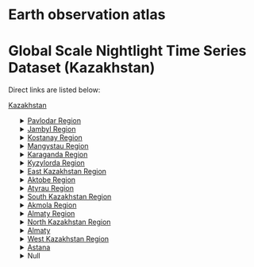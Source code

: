 # Earth observation atlas
 # Global Scale Nightlight Time Series Dataset (Kazakhstan)
Direct links are listed below:

<a href="https://eoatlas-nightlight.s3.amazonaws.com/eoatlas-monthly-nightlight-00089.csv">Kazakhstan</a>
<ul>
<details>
<summary><a href="https://eoatlas-nightlight.s3.amazonaws.com/eoatlas-monthly-nightlight-01535.csv">Pavlodar Region</a></summary>
<ul>
<ol>
<li><a href="https://eoatlas-nightlight.s3.amazonaws.com/eoatlas-monthly-nightlight-27643.csv">Aksuskiy</a></li><li><a href="https://eoatlas-nightlight.s3.amazonaws.com/eoatlas-monthly-nightlight-27644.csv">Aktogayskiy</a></li><li><a href="https://eoatlas-nightlight.s3.amazonaws.com/eoatlas-monthly-nightlight-27645.csv">Bayanaul`skiy</a></li><li><a href="https://eoatlas-nightlight.s3.amazonaws.com/eoatlas-monthly-nightlight-27646.csv">Ekibastuz</a></li><li><a href="https://eoatlas-nightlight.s3.amazonaws.com/eoatlas-monthly-nightlight-27647.csv">Irtyshskiy</a></li><li><a href="https://eoatlas-nightlight.s3.amazonaws.com/eoatlas-monthly-nightlight-27648.csv">Kachirskiy</a></li><li><a href="https://eoatlas-nightlight.s3.amazonaws.com/eoatlas-monthly-nightlight-27649.csv">Lebyazhinskiy</a></li><li><a href="https://eoatlas-nightlight.s3.amazonaws.com/eoatlas-monthly-nightlight-27650.csv">Mayskiy</a></li><li><a href="https://eoatlas-nightlight.s3.amazonaws.com/eoatlas-monthly-nightlight-27651.csv">Pavlodarskiy</a></li><li><a href="https://eoatlas-nightlight.s3.amazonaws.com/eoatlas-monthly-nightlight-27652.csv">Sherbaktinskiy</a></li><li><a href="https://eoatlas-nightlight.s3.amazonaws.com/eoatlas-monthly-nightlight-27653.csv">Uspenskiy</a></li><li><a href="https://eoatlas-nightlight.s3.amazonaws.com/eoatlas-monthly-nightlight-27654.csv">Zhelezinskiy</a></li></ul>
</ol>
</details>
<details>
<summary><a href="https://eoatlas-nightlight.s3.amazonaws.com/eoatlas-monthly-nightlight-01536.csv">Jambyl Region</a></summary>
<ul>
<ol>
<li><a href="https://eoatlas-nightlight.s3.amazonaws.com/eoatlas-monthly-nightlight-27715.csv">Bayzakskiy</a></li><li><a href="https://eoatlas-nightlight.s3.amazonaws.com/eoatlas-monthly-nightlight-27716.csv">Kordayskiy</a></li><li><a href="https://eoatlas-nightlight.s3.amazonaws.com/eoatlas-monthly-nightlight-27717.csv">Lugovskoy</a></li><li><a href="https://eoatlas-nightlight.s3.amazonaws.com/eoatlas-monthly-nightlight-27718.csv">Merkenskiy</a></li><li><a href="https://eoatlas-nightlight.s3.amazonaws.com/eoatlas-monthly-nightlight-27719.csv">Moyynkumskiy</a></li><li><a href="https://eoatlas-nightlight.s3.amazonaws.com/eoatlas-monthly-nightlight-27720.csv">Sarysuskiy</a></li><li><a href="https://eoatlas-nightlight.s3.amazonaws.com/eoatlas-monthly-nightlight-27721.csv">Shuskiy</a></li><li><a href="https://eoatlas-nightlight.s3.amazonaws.com/eoatlas-monthly-nightlight-27722.csv">Talasskiy</a></li><li><a href="https://eoatlas-nightlight.s3.amazonaws.com/eoatlas-monthly-nightlight-27723.csv">Zhamb.</a></li><li><a href="https://eoatlas-nightlight.s3.amazonaws.com/eoatlas-monthly-nightlight-27724.csv">Zhambylskiy</a></li><li><a href="https://eoatlas-nightlight.s3.amazonaws.com/eoatlas-monthly-nightlight-27725.csv">Zhualy</a></li><li><a href="https://eoatlas-nightlight.s3.amazonaws.com/eoatlas-monthly-nightlight-27726.csv">Zhualynskiy</a></li></ul>
</ol>
</details>
<details>
<summary><a href="https://eoatlas-nightlight.s3.amazonaws.com/eoatlas-monthly-nightlight-01537.csv">Kostanay Region</a></summary>
<ul>
<ol>
<li><a href="https://eoatlas-nightlight.s3.amazonaws.com/eoatlas-monthly-nightlight-27664.csv">Altynsarinskiy</a></li><li><a href="https://eoatlas-nightlight.s3.amazonaws.com/eoatlas-monthly-nightlight-27665.csv">Amangel`dinskiy</a></li><li><a href="https://eoatlas-nightlight.s3.amazonaws.com/eoatlas-monthly-nightlight-27666.csv">Arkalyk</a></li><li><a href="https://eoatlas-nightlight.s3.amazonaws.com/eoatlas-monthly-nightlight-27667.csv">Auliekol`skiy</a></li><li><a href="https://eoatlas-nightlight.s3.amazonaws.com/eoatlas-monthly-nightlight-27668.csv">Denisovskiy</a></li><li><a href="https://eoatlas-nightlight.s3.amazonaws.com/eoatlas-monthly-nightlight-27669.csv">Dzhangil`dinskiy</a></li><li><a href="https://eoatlas-nightlight.s3.amazonaws.com/eoatlas-monthly-nightlight-27670.csv">Fyodorovskiy</a></li><li><a href="https://eoatlas-nightlight.s3.amazonaws.com/eoatlas-monthly-nightlight-27671.csv">Kamystinskiy</a></li><li><a href="https://eoatlas-nightlight.s3.amazonaws.com/eoatlas-monthly-nightlight-27672.csv">Karabalykskiy</a></li><li><a href="https://eoatlas-nightlight.s3.amazonaws.com/eoatlas-monthly-nightlight-27673.csv">Karasuskiy</a></li><li><a href="https://eoatlas-nightlight.s3.amazonaws.com/eoatlas-monthly-nightlight-27674.csv">Mendykarinskiy</a></li><li><a href="https://eoatlas-nightlight.s3.amazonaws.com/eoatlas-monthly-nightlight-27675.csv">Naurzumskiy</a></li><li><a href="https://eoatlas-nightlight.s3.amazonaws.com/eoatlas-monthly-nightlight-27676.csv">Qostanay</a></li><li><a href="https://eoatlas-nightlight.s3.amazonaws.com/eoatlas-monthly-nightlight-27677.csv">Sarykol`skiy</a></li><li><a href="https://eoatlas-nightlight.s3.amazonaws.com/eoatlas-monthly-nightlight-27678.csv">Taranovskiy</a></li><li><a href="https://eoatlas-nightlight.s3.amazonaws.com/eoatlas-monthly-nightlight-27679.csv">Uzunkol`skiy</a></li><li><a href="https://eoatlas-nightlight.s3.amazonaws.com/eoatlas-monthly-nightlight-27680.csv">Zhitikarinskiy</a></li></ul>
</ol>
</details>
<details>
<summary><a href="https://eoatlas-nightlight.s3.amazonaws.com/eoatlas-monthly-nightlight-01538.csv">Mangystau Region</a></summary>
<ul>
<ol>
<li><a href="https://eoatlas-nightlight.s3.amazonaws.com/eoatlas-monthly-nightlight-27625.csv">Aqtau</a></li><li><a href="https://eoatlas-nightlight.s3.amazonaws.com/eoatlas-monthly-nightlight-27626.csv">Beyneuskiy</a></li><li><a href="https://eoatlas-nightlight.s3.amazonaws.com/eoatlas-monthly-nightlight-27627.csv">Karakiyanskiy</a></li></ul>
</ol>
</details>
<details>
<summary><a href="https://eoatlas-nightlight.s3.amazonaws.com/eoatlas-monthly-nightlight-01539.csv">Karaganda Region</a></summary>
<ul>
<ol>
<li><a href="https://eoatlas-nightlight.s3.amazonaws.com/eoatlas-monthly-nightlight-27655.csv">Abayskiy</a></li><li><a href="https://eoatlas-nightlight.s3.amazonaws.com/eoatlas-monthly-nightlight-27656.csv">Aktogayskiy</a></li><li><a href="https://eoatlas-nightlight.s3.amazonaws.com/eoatlas-monthly-nightlight-27657.csv">Bukhar-Zhyrauskiy</a></li><li><a href="https://eoatlas-nightlight.s3.amazonaws.com/eoatlas-monthly-nightlight-27658.csv">Karkaralinskiy</a></li><li><a href="https://eoatlas-nightlight.s3.amazonaws.com/eoatlas-monthly-nightlight-27659.csv">Nurinskiy</a></li><li><a href="https://eoatlas-nightlight.s3.amazonaws.com/eoatlas-monthly-nightlight-27660.csv">Osakarovskiy</a></li><li><a href="https://eoatlas-nightlight.s3.amazonaws.com/eoatlas-monthly-nightlight-27661.csv">Shetskiy</a></li><li><a href="https://eoatlas-nightlight.s3.amazonaws.com/eoatlas-monthly-nightlight-27662.csv">Ulytauskiy</a></li><li><a href="https://eoatlas-nightlight.s3.amazonaws.com/eoatlas-monthly-nightlight-27663.csv">Zhanaarkinskiy</a></li></ul>
</ol>
</details>
<details>
<summary><a href="https://eoatlas-nightlight.s3.amazonaws.com/eoatlas-monthly-nightlight-01540.csv">Kyzylorda Region</a></summary>
<ul>
<ol>
<li><a href="https://eoatlas-nightlight.s3.amazonaws.com/eoatlas-monthly-nightlight-27681.csv">Aral`skiy</a></li><li><a href="https://eoatlas-nightlight.s3.amazonaws.com/eoatlas-monthly-nightlight-27682.csv">Karmakchinskiy</a></li><li><a href="https://eoatlas-nightlight.s3.amazonaws.com/eoatlas-monthly-nightlight-27683.csv">Kazalinskiy</a></li><li><a href="https://eoatlas-nightlight.s3.amazonaws.com/eoatlas-monthly-nightlight-27684.csv">Qyzylorda</a></li><li><a href="https://eoatlas-nightlight.s3.amazonaws.com/eoatlas-monthly-nightlight-27685.csv">Shieliyskiy</a></li><li><a href="https://eoatlas-nightlight.s3.amazonaws.com/eoatlas-monthly-nightlight-27686.csv">Terenozekskiy</a></li><li><a href="https://eoatlas-nightlight.s3.amazonaws.com/eoatlas-monthly-nightlight-27687.csv">Zhalagashskiy</a></li><li><a href="https://eoatlas-nightlight.s3.amazonaws.com/eoatlas-monthly-nightlight-27688.csv">Zhanakorganskiy</a></li></ul>
</ol>
</details>
<details>
<summary><a href="https://eoatlas-nightlight.s3.amazonaws.com/eoatlas-monthly-nightlight-01541.csv">East Kazakhstan Region</a></summary>
<ul>
<ol>
</ul>
</ol>
</details>
<details>
<summary><a href="https://eoatlas-nightlight.s3.amazonaws.com/eoatlas-monthly-nightlight-01542.csv">Aktobe Region</a></summary>
<ul>
<ol>
<li><a href="https://eoatlas-nightlight.s3.amazonaws.com/eoatlas-monthly-nightlight-27587.csv">Alginskiy</a></li><li><a href="https://eoatlas-nightlight.s3.amazonaws.com/eoatlas-monthly-nightlight-27588.csv">Aqtobe</a></li><li><a href="https://eoatlas-nightlight.s3.amazonaws.com/eoatlas-monthly-nightlight-27589.csv">Aytekebiyskiy</a></li><li><a href="https://eoatlas-nightlight.s3.amazonaws.com/eoatlas-monthly-nightlight-27590.csv">Bayganinskiy</a></li><li><a href="https://eoatlas-nightlight.s3.amazonaws.com/eoatlas-monthly-nightlight-27591.csv">Irgizskiy</a></li><li><a href="https://eoatlas-nightlight.s3.amazonaws.com/eoatlas-monthly-nightlight-27592.csv">Kargalinskiy</a></li><li><a href="https://eoatlas-nightlight.s3.amazonaws.com/eoatlas-monthly-nightlight-27593.csv">Khobdinskiy</a></li><li><a href="https://eoatlas-nightlight.s3.amazonaws.com/eoatlas-monthly-nightlight-27594.csv">Khromtauskiy</a></li><li><a href="https://eoatlas-nightlight.s3.amazonaws.com/eoatlas-monthly-nightlight-27595.csv">Martukskiy</a></li><li><a href="https://eoatlas-nightlight.s3.amazonaws.com/eoatlas-monthly-nightlight-27596.csv">Mugalzharskiy</a></li><li><a href="https://eoatlas-nightlight.s3.amazonaws.com/eoatlas-monthly-nightlight-27597.csv">Shalkarskiy</a></li><li><a href="https://eoatlas-nightlight.s3.amazonaws.com/eoatlas-monthly-nightlight-27598.csv">Temirskiy</a></li><li><a href="https://eoatlas-nightlight.s3.amazonaws.com/eoatlas-monthly-nightlight-27599.csv">Uilskiy</a></li></ul>
</ol>
</details>
<details>
<summary><a href="https://eoatlas-nightlight.s3.amazonaws.com/eoatlas-monthly-nightlight-01543.csv">Atyrau Region</a></summary>
<ul>
<ol>
<li><a href="https://eoatlas-nightlight.s3.amazonaws.com/eoatlas-monthly-nightlight-27600.csv">Atyrau</a></li><li><a href="https://eoatlas-nightlight.s3.amazonaws.com/eoatlas-monthly-nightlight-27601.csv">Inderskiy</a></li><li><a href="https://eoatlas-nightlight.s3.amazonaws.com/eoatlas-monthly-nightlight-27602.csv">Isatayskiy</a></li><li><a href="https://eoatlas-nightlight.s3.amazonaws.com/eoatlas-monthly-nightlight-27603.csv">Kurmangazinskiy</a></li><li><a href="https://eoatlas-nightlight.s3.amazonaws.com/eoatlas-monthly-nightlight-27604.csv">Kzylkoginskiy</a></li><li><a href="https://eoatlas-nightlight.s3.amazonaws.com/eoatlas-monthly-nightlight-27605.csv">Makatskiy</a></li><li><a href="https://eoatlas-nightlight.s3.amazonaws.com/eoatlas-monthly-nightlight-27606.csv">Makhambetskiy</a></li><li><a href="https://eoatlas-nightlight.s3.amazonaws.com/eoatlas-monthly-nightlight-27607.csv">Zhylyoyskiy</a></li></ul>
</ol>
</details>
<details>
<summary><a href="https://eoatlas-nightlight.s3.amazonaws.com/eoatlas-monthly-nightlight-01544.csv">South Kazakhstan Region</a></summary>
<ul>
<ol>
<li><a href="https://eoatlas-nightlight.s3.amazonaws.com/eoatlas-monthly-nightlight-27689.csv">Arysskiy</a></li><li><a href="https://eoatlas-nightlight.s3.amazonaws.com/eoatlas-monthly-nightlight-27690.csv">Baydibekskiy</a></li><li><a href="https://eoatlas-nightlight.s3.amazonaws.com/eoatlas-monthly-nightlight-27691.csv">Chardarinskiy</a></li><li><a href="https://eoatlas-nightlight.s3.amazonaws.com/eoatlas-monthly-nightlight-27692.csv">Kazygurtskiy</a></li><li><a href="https://eoatlas-nightlight.s3.amazonaws.com/eoatlas-monthly-nightlight-27693.csv">Maktaaral`skiy</a></li><li><a href="https://eoatlas-nightlight.s3.amazonaws.com/eoatlas-monthly-nightlight-27694.csv">Ordabasynskiy</a></li><li><a href="https://eoatlas-nightlight.s3.amazonaws.com/eoatlas-monthly-nightlight-27695.csv">Otrarskiy</a></li><li><a href="https://eoatlas-nightlight.s3.amazonaws.com/eoatlas-monthly-nightlight-27696.csv">Saryagashskiy</a></li><li><a href="https://eoatlas-nightlight.s3.amazonaws.com/eoatlas-monthly-nightlight-27697.csv">Sayramskiy</a></li><li><a href="https://eoatlas-nightlight.s3.amazonaws.com/eoatlas-monthly-nightlight-27698.csv">Shymkent</a></li><li><a href="https://eoatlas-nightlight.s3.amazonaws.com/eoatlas-monthly-nightlight-27699.csv">Suzakskiy</a></li><li><a href="https://eoatlas-nightlight.s3.amazonaws.com/eoatlas-monthly-nightlight-27700.csv">Tolebiyskiy</a></li><li><a href="https://eoatlas-nightlight.s3.amazonaws.com/eoatlas-monthly-nightlight-27701.csv">Turkestan</a></li><li><a href="https://eoatlas-nightlight.s3.amazonaws.com/eoatlas-monthly-nightlight-27702.csv">Tyul`kubaskiy</a></li></ul>
</ol>
</details>
<details>
<summary><a href="https://eoatlas-nightlight.s3.amazonaws.com/eoatlas-monthly-nightlight-01545.csv">Akmola Region</a></summary>
<ul>
<ol>
<li><a href="https://eoatlas-nightlight.s3.amazonaws.com/eoatlas-monthly-nightlight-27570.csv">Akkol`skiy</a></li><li><a href="https://eoatlas-nightlight.s3.amazonaws.com/eoatlas-monthly-nightlight-27571.csv">Arshalynskiy</a></li><li><a href="https://eoatlas-nightlight.s3.amazonaws.com/eoatlas-monthly-nightlight-27572.csv">Astrakhansiy</a></li><li><a href="https://eoatlas-nightlight.s3.amazonaws.com/eoatlas-monthly-nightlight-27573.csv">Atbasarskiy</a></li><li><a href="https://eoatlas-nightlight.s3.amazonaws.com/eoatlas-monthly-nightlight-27574.csv">Bulandynskiy</a></li><li><a href="https://eoatlas-nightlight.s3.amazonaws.com/eoatlas-monthly-nightlight-27575.csv">Egindykol`skiy</a></li><li><a href="https://eoatlas-nightlight.s3.amazonaws.com/eoatlas-monthly-nightlight-27576.csv">Enbekshil`derskiy</a></li><li><a href="https://eoatlas-nightlight.s3.amazonaws.com/eoatlas-monthly-nightlight-27577.csv">Ereymengauskiy</a></li><li><a href="https://eoatlas-nightlight.s3.amazonaws.com/eoatlas-monthly-nightlight-27578.csv">Esil`skiy</a></li><li><a href="https://eoatlas-nightlight.s3.amazonaws.com/eoatlas-monthly-nightlight-27579.csv">Korgalzhynskiy</a></li><li><a href="https://eoatlas-nightlight.s3.amazonaws.com/eoatlas-monthly-nightlight-27580.csv">Sandyktauskiy</a></li><li><a href="https://eoatlas-nightlight.s3.amazonaws.com/eoatlas-monthly-nightlight-27581.csv">Shortandinskiy</a></li><li><a href="https://eoatlas-nightlight.s3.amazonaws.com/eoatlas-monthly-nightlight-27582.csv">Shuchinskiy</a></li><li><a href="https://eoatlas-nightlight.s3.amazonaws.com/eoatlas-monthly-nightlight-27584.csv">Zerendinskiy</a></li><li><a href="https://eoatlas-nightlight.s3.amazonaws.com/eoatlas-monthly-nightlight-27585.csv">Zhaksynskiy</a></li><li><a href="https://eoatlas-nightlight.s3.amazonaws.com/eoatlas-monthly-nightlight-27586.csv">Zharkainskiy</a></li></ul>
</ol>
</details>
<details>
<summary><a href="https://eoatlas-nightlight.s3.amazonaws.com/eoatlas-monthly-nightlight-01546.csv">Almaty Region</a></summary>
<ul>
<ol>
<li><a href="https://eoatlas-nightlight.s3.amazonaws.com/eoatlas-monthly-nightlight-27553.csv">Aksuskiy</a></li><li><a href="https://eoatlas-nightlight.s3.amazonaws.com/eoatlas-monthly-nightlight-27554.csv">Alakolskiy</a></li><li><a href="https://eoatlas-nightlight.s3.amazonaws.com/eoatlas-monthly-nightlight-27556.csv">Balkhashskiy</a></li><li><a href="https://eoatlas-nightlight.s3.amazonaws.com/eoatlas-monthly-nightlight-27557.csv">Enbekshikazakhskiy</a></li><li><a href="https://eoatlas-nightlight.s3.amazonaws.com/eoatlas-monthly-nightlight-27558.csv">Iliyskiy</a></li><li><a href="https://eoatlas-nightlight.s3.amazonaws.com/eoatlas-monthly-nightlight-27559.csv">Karasayskiy</a></li><li><a href="https://eoatlas-nightlight.s3.amazonaws.com/eoatlas-monthly-nightlight-27560.csv">Karatal`skiy</a></li><li><a href="https://eoatlas-nightlight.s3.amazonaws.com/eoatlas-monthly-nightlight-27561.csv">Kerbulakskiy</a></li><li><a href="https://eoatlas-nightlight.s3.amazonaws.com/eoatlas-monthly-nightlight-27562.csv">Koksuskiy</a></li><li><a href="https://eoatlas-nightlight.s3.amazonaws.com/eoatlas-monthly-nightlight-27563.csv">Panfilovskiy</a></li><li><a href="https://eoatlas-nightlight.s3.amazonaws.com/eoatlas-monthly-nightlight-27564.csv">Raiymbekskiy</a></li><li><a href="https://eoatlas-nightlight.s3.amazonaws.com/eoatlas-monthly-nightlight-27565.csv">Sarkandskiy</a></li><li><a href="https://eoatlas-nightlight.s3.amazonaws.com/eoatlas-monthly-nightlight-27566.csv">Taldyqorghan</a></li><li><a href="https://eoatlas-nightlight.s3.amazonaws.com/eoatlas-monthly-nightlight-27567.csv">Talgarskiy</a></li><li><a href="https://eoatlas-nightlight.s3.amazonaws.com/eoatlas-monthly-nightlight-27568.csv">Uygurskiy</a></li><li><a href="https://eoatlas-nightlight.s3.amazonaws.com/eoatlas-monthly-nightlight-27569.csv">Zhambylskiy</a></li></ul>
</ol>
</details>
<details>
<summary><a href="https://eoatlas-nightlight.s3.amazonaws.com/eoatlas-monthly-nightlight-01547.csv">North Kazakhstan Region</a></summary>
<ul>
<ol>
<li><a href="https://eoatlas-nightlight.s3.amazonaws.com/eoatlas-monthly-nightlight-27630.csv">Akzharskiy</a></li><li><a href="https://eoatlas-nightlight.s3.amazonaws.com/eoatlas-monthly-nightlight-27631.csv">Ayyrtauskiy</a></li><li><a href="https://eoatlas-nightlight.s3.amazonaws.com/eoatlas-monthly-nightlight-27632.csv">Bulaevskiy</a></li><li><a href="https://eoatlas-nightlight.s3.amazonaws.com/eoatlas-monthly-nightlight-27633.csv">Esil`skiy</a></li><li><a href="https://eoatlas-nightlight.s3.amazonaws.com/eoatlas-monthly-nightlight-27634.csv">Kyzylzharskiy</a></li><li><a href="https://eoatlas-nightlight.s3.amazonaws.com/eoatlas-monthly-nightlight-27635.csv">Mamlyutskiy</a></li><li><a href="https://eoatlas-nightlight.s3.amazonaws.com/eoatlas-monthly-nightlight-27636.csv">Shal Akyna</a></li><li><a href="https://eoatlas-nightlight.s3.amazonaws.com/eoatlas-monthly-nightlight-27637.csv">Sovetskiy</a></li><li><a href="https://eoatlas-nightlight.s3.amazonaws.com/eoatlas-monthly-nightlight-27638.csv">Taiynshinskiy</a></li><li><a href="https://eoatlas-nightlight.s3.amazonaws.com/eoatlas-monthly-nightlight-27639.csv">Timiryazevskiy</a></li><li><a href="https://eoatlas-nightlight.s3.amazonaws.com/eoatlas-monthly-nightlight-27640.csv">Tselinniy</a></li><li><a href="https://eoatlas-nightlight.s3.amazonaws.com/eoatlas-monthly-nightlight-27641.csv">Ualikhanovskiy</a></li><li><a href="https://eoatlas-nightlight.s3.amazonaws.com/eoatlas-monthly-nightlight-27642.csv">Zhambylskiy</a></li></ul>
</ol>
</details>
<details>
<summary><a href="https://eoatlas-nightlight.s3.amazonaws.com/eoatlas-monthly-nightlight-01548.csv">Almaty</a></summary>
<ul>
<ol>
<li><a href="https://eoatlas-nightlight.s3.amazonaws.com/eoatlas-monthly-nightlight-27555.csv">Almaty (Alma-Ata)</a></li></ul>
</ol>
</details>
<details>
<summary><a href="https://eoatlas-nightlight.s3.amazonaws.com/eoatlas-monthly-nightlight-01549.csv">West Kazakhstan Region</a></summary>
<ul>
<ol>
<li><a href="https://eoatlas-nightlight.s3.amazonaws.com/eoatlas-monthly-nightlight-27703.csv">Akzhaikskiy</a></li><li><a href="https://eoatlas-nightlight.s3.amazonaws.com/eoatlas-monthly-nightlight-27704.csv">Burlinskiy</a></li><li><a href="https://eoatlas-nightlight.s3.amazonaws.com/eoatlas-monthly-nightlight-27705.csv">Chingirlauskiy</a></li><li><a href="https://eoatlas-nightlight.s3.amazonaws.com/eoatlas-monthly-nightlight-27706.csv">Dzhangalinskiy</a></li><li><a href="https://eoatlas-nightlight.s3.amazonaws.com/eoatlas-monthly-nightlight-27707.csv">Dzhanybekskiy</a></li><li><a href="https://eoatlas-nightlight.s3.amazonaws.com/eoatlas-monthly-nightlight-27708.csv">Karatobinskiy</a></li><li><a href="https://eoatlas-nightlight.s3.amazonaws.com/eoatlas-monthly-nightlight-27709.csv">Kaztalovskiy</a></li><li><a href="https://eoatlas-nightlight.s3.amazonaws.com/eoatlas-monthly-nightlight-27710.csv">Syrymskiy</a></li><li><a href="https://eoatlas-nightlight.s3.amazonaws.com/eoatlas-monthly-nightlight-27711.csv">Taskalinskiy</a></li><li><a href="https://eoatlas-nightlight.s3.amazonaws.com/eoatlas-monthly-nightlight-27712.csv">Terektinskiy</a></li><li><a href="https://eoatlas-nightlight.s3.amazonaws.com/eoatlas-monthly-nightlight-27713.csv">Urdinskiy</a></li><li><a href="https://eoatlas-nightlight.s3.amazonaws.com/eoatlas-monthly-nightlight-27714.csv">Zelenovskiy</a></li></ul>
</ol>
</details>
<details>
<summary><a href="https://eoatlas-nightlight.s3.amazonaws.com/eoatlas-monthly-nightlight-01550.csv">Astana</a></summary>
<ul>
<ol>
<li><a href="https://eoatlas-nightlight.s3.amazonaws.com/eoatlas-monthly-nightlight-27583.csv">Tselinogradskiy</a></li></ul>
</ol>
</details>
<details>
<summary>Null</summary>
<ul>
<ol>
<li><a href="https://eoatlas-nightlight.s3.amazonaws.com/eoatlas-monthly-nightlight-27608.csv">Abayskiy</a></li><li><a href="https://eoatlas-nightlight.s3.amazonaws.com/eoatlas-monthly-nightlight-27609.csv">Ayagozskiy</a></li><li><a href="https://eoatlas-nightlight.s3.amazonaws.com/eoatlas-monthly-nightlight-27610.csv">Beskaragayskiy</a></li><li><a href="https://eoatlas-nightlight.s3.amazonaws.com/eoatlas-monthly-nightlight-27611.csv">Borodulikhinskiy</a></li><li><a href="https://eoatlas-nightlight.s3.amazonaws.com/eoatlas-monthly-nightlight-27612.csv">Glubokovskiy</a></li><li><a href="https://eoatlas-nightlight.s3.amazonaws.com/eoatlas-monthly-nightlight-27613.csv">Katon-Karagayskiy</a></li><li><a href="https://eoatlas-nightlight.s3.amazonaws.com/eoatlas-monthly-nightlight-27614.csv">Kokpektinskiy</a></li><li><a href="https://eoatlas-nightlight.s3.amazonaws.com/eoatlas-monthly-nightlight-27615.csv">Kurchumskiy</a></li><li><a href="https://eoatlas-nightlight.s3.amazonaws.com/eoatlas-monthly-nightlight-27616.csv">Leninogorsk</a></li><li><a href="https://eoatlas-nightlight.s3.amazonaws.com/eoatlas-monthly-nightlight-27617.csv">Semipalatinskiy</a></li><li><a href="https://eoatlas-nightlight.s3.amazonaws.com/eoatlas-monthly-nightlight-27618.csv">Shemonaikhinskiy</a></li><li><a href="https://eoatlas-nightlight.s3.amazonaws.com/eoatlas-monthly-nightlight-27619.csv">Tarbagatayskiy</a></li><li><a href="https://eoatlas-nightlight.s3.amazonaws.com/eoatlas-monthly-nightlight-27620.csv">Ulanskiy</a></li><li><a href="https://eoatlas-nightlight.s3.amazonaws.com/eoatlas-monthly-nightlight-27621.csv">Urdzharskiy</a></li><li><a href="https://eoatlas-nightlight.s3.amazonaws.com/eoatlas-monthly-nightlight-27622.csv">Zaysanskiy</a></li><li><a href="https://eoatlas-nightlight.s3.amazonaws.com/eoatlas-monthly-nightlight-27623.csv">Zharminskiy</a></li><li><a href="https://eoatlas-nightlight.s3.amazonaws.com/eoatlas-monthly-nightlight-27624.csv">Zyryanovsk</a></li><li><a href="https://eoatlas-nightlight.s3.amazonaws.com/eoatlas-monthly-nightlight-27628.csv">Manghystauskiy</a></li><li><a href="https://eoatlas-nightlight.s3.amazonaws.com/eoatlas-monthly-nightlight-27629.csv">Tupkaraganskiy</a></li></ul>
</ol>
</details>
